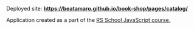 Deployed site: **https://beatamaro.github.io/book-shop/pages/catalog/**

Application created as a part of the [RS School JavaScript course.](https://rs.school/js-en/)
